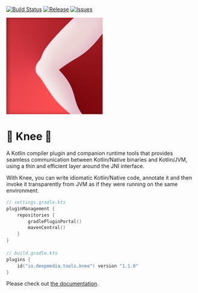 [![Build Status](https://github.com/deepmedia/Knee/actions/workflows/build.yml/badge.svg?event=push)](https://github.com/deepmedia/Knee/actions)
[![Release](https://img.shields.io/github/release/deepmedia/Knee.svg)](https://github.com/deepmedia/Knee/releases)
[![Issues](https://img.shields.io/github/issues-raw/deepmedia/Knee.svg)](https://github.com/deepmedia/Knee/issues)

![Project logo](assets/logo_256.png)

# 🦵 Knee 🦵

A Kotlin compiler plugin and companion runtime tools that provides seamless communication between Kotlin/Native 
binaries and Kotlin/JVM, using a thin and efficient layer around the JNI interface.

With Knee, you can write idiomatic Kotlin/Native code, annotate it and then invoke it transparently from JVM 
as if they were running on the same environment.

```kotlin
// settings.gradle.kts
pluginManagement {
    repositories {
        gradlePluginPortal()
        mavenCentral()
    }
}

// build.gradle.kts
plugins {
    id("io.deepmedia.tools.knee") version "1.1.0"
}
```

Please check out [the documentation](https://opensource.deepmedia.io/knee).
